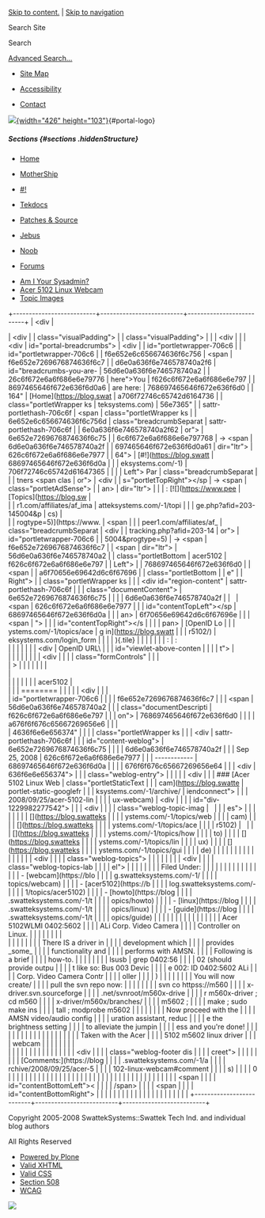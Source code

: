 <div id="visual-portal-wrapper">

<div id="portal-top">

<div id="portal-header">

[Skip to
content.](https://blog.swatteksystems.com/old/-1/topics/acer5102#documentContent)
| [Skip to
navigation](https://blog.swatteksystems.com/old/-1/topics/acer5102#portlet-navigation-tree)

<div id="portal-searchbox">

Search Site
<div class="LSBox">

<span>Search</span>
<div id="LSResult" class="LSResult" style="">

<div id="LSShadow" class="LSShadow">

</div>

</div>

</div>

<div id="portal-advanced-search" class="hiddenStructure">

[Advanced Search…](https://blog.swatteksystems.com/old/search_form)

</div>

</div>

-   <div id="siteaction-sitemap">

    </div>

    [Site Map](https://blog.swatteksystems.com/old/sitemap "Site Map")
-   <div id="siteaction-accessibility">

    </div>

    [Accessibility](https://blog.swatteksystems.com/old/accessibility-info "Accessibility")
-   <div id="siteaction-contact">

    </div>

    [Contact](https://blog.swatteksystems.com/old/contact-info "Contact")

[![](https://blog.swatteksystems.com/old/logo.png){width="426"
height="103"}](https://blog.swatteksystems.com){#portal-logo}

</div>

##### Sections {#sections .hiddenStructure}

<div id="globalnav-wrapper">

-   <div id="portaltab-index_html">

    </div>

    [Home](https://blog.swatteksystems.com)
-   <div id="portaltab-MotherShip">

    </div>

    [MotherShip](https://blog.swatteksystems.com)
-   <div id="portaltab--1">

    </div>

    [\#!](https://blog.swatteksystems.com/old/-1 "UNIX & Linux guides, howto and tips.")
-   <div id="portaltab-tekdocs">

    </div>

    [Tekdocs](https://blog.swatteksystems.com/old/tekdocs "Various technical documents including Sun xVM VirtualBox.")
-   <div id="portaltab-patches-source">

    </div>

    [Patches &
    Source](https://blog.swatteksystems.com/old/patches-source "patches and source (tarballs, etc.)")
-   <div id="portaltab-jebus">

    </div>

    [Jebus](https://blog.swatteksystems.com/old/jebus "An animated flash avatar generated via The Simpsons .")
-   <div id="portaltab-noob">

    </div>

    [Noob](https://blog.swatteksystems.com/old/noob "A newbie's view of linux fresh from windoze world")
-   <div id="portaltab-forums">

    </div>

    [Forums](https://blog.swatteksystems.com/old/forums "Community help forums.")

<!-- -->

-   [Am I Your
    Sysadmin?](https://blog.swatteksystems.com/old/-1/am-i-your-sysadmin)
-   [Acer 5102 Linux
    Webcam](https://blog.swatteksystems.com/old/-1/acer-5102-linux-webcam "Acer 5102WLMI 0402:5602 ALi Corp. Video Camera Controller on Linux.")
-   [Topic Images](https://blog.swatteksystems.com/old/-1/topic_images)

<div id="globalnav-bottom" class="visualClear">

<span></span>

</div>

</div>

</div>

<div id="clear-space-before-wrapper-table" class="visualClear">

</div>

+--------------------------+--------------------------+--------------------------+
| <div                     | <div>                    | <div                     |
| class="visualPadding">   |                          | class="visualPadding">   |
|                          | <div                     |                          |
| <div                     | id="portal-breadcrumbs"> | <div                     |
| id="portletwrapper-706c6 |                          | id="portletwrapper-706c6 |
| f6e652e6c656674636f6c756 | <span                    | f6e652e7269676874636f6c7 |
| d6e0a636f6e746578740a2f6 | id="breadcrumbs-you-are- | 56d6e0a636f6e746578740a2 |
| 26c6f672e6a6f686e6e79776 | here">You                | f626c6f672e6a6f686e6e797 |
| 8697465646f672e636f6d0a6 | are here:</span>         | 768697465646f672e636f6d0 |
| 164"                     | [Home](https://blog.swat | a706f72746c65742d6164736 |
| class="portletWrapper ks | teksystems.com)          | 56e7365"                 |
| sattr-portlethash-706c6f | <span                    | class="portletWrapper ks |
| 6e652e6c656674636f6c756d | class="breadcrumbSeparat | sattr-portlethash-706c6f |
| 6e0a636f6e746578740a2f62 | or">                     | 6e652e7269676874636f6c75 |
| 6c6f672e6a6f686e6e797768 | → </span> <span          | 6d6e0a636f6e746578740a2f |
| 697465646f672e636f6d0a61 | dir="ltr">               | 626c6f672e6a6f686e6e7977 |
| 64">                     | [\#!](https://blog.swatt | 68697465646f672e636f6d0a |
|                          | eksystems.com/-1)        | 706f72746c65742d61647365 |
|  <span class="portletTop | <span                    | 6e7365">                 |
| Left"></span> <span> Par | class="breadcrumbSeparat |                          |
| tners </span> <span clas | or">                     | <div                     |
| s="portletTopRight"></sp | → </span> </span> <span  | class="portletAdSense">  |
| an>                      | dir="ltr">               |                          |
| :   [![](https://www.pee | [Topics](https://blog.sw | </div>                   |
| r1.com/affiliates/af_ima | atteksystems.com/-1/topi |                          |
| ge.php?afid=203-145004&p | cs)                      | </div>                   |
| rogtype=5)](https://www. | <span                    |                          |
| peer1.com/affiliates/af_ | class="breadcrumbSeparat | <div                     |
| tracking.php?afid=203-14 | or">                     | id="portletwrapper-706c6 |
| 5004&progtype=5)         | → </span> </span> <span  | f6e652e7269676874636f6c7 |
|     <span                | dir="ltr">               | 56d6e0a636f6e746578740a2 |
|     class="portletBottom | <span>acer5102</span>    | f626c6f672e6a6f686e6e797 |
| Left"></span>            | </span>                  | 768697465646f672e636f6d0 |
|     <span                |                          | a6f70656e69642d6c6f67696 |
|     class="portletBottom | </div>                   | e"                       |
| Right"></span>           |                          | class="portletWrapper ks |
|                          | <div id="region-content" | sattr-portlethash-706c6f |
| </div>                   | class="documentContent"> | 6e652e7269676874636f6c75 |
|                          |                          | 6d6e0a636f6e746578740a2f |
|                          | <span                    | 626c6f672e6a6f686e6e7977 |
|                          | id="contentTopLeft"></sp | 68697465646f672e636f6d0a |
| </div>                   | an>                      | 6f70656e69642d6c6f67696e |
|                          | <span                    | ">                       |
|                          | id="contentTopRight"></s |                          |
|                          | pan>                     |  <span class="portletTop |
|                          | [](https://blog.swatteks | Left"></span> [OpenID Lo |
|                          | ystems.com/-1/topics/ace | g in](https://blog.swatt |
|                          | r5102/)                  | eksystems.com/login_form |
|                          |                          | ){.tile} <span class="po |
|                          | Info                     | rtletTopRight"></span>   |
|                          |                          |                          |
|                          | :                        | :   <div class="field">  |
|                          |                          |                          |
|                          | <div                     |     OpenID URL\          |
|                          | id="viewlet-above-conten |                          |
|                          | t">                      |     </div>               |
|                          |                          |                          |
|                          | </div>                   |     <div                 |
|                          |                          |     class="formControls" |
|                          | <div id="content">       | >                        |
|                          |                          |                          |
|                          | <div>                    |     </div>               |
|                          |                          |                          |
|                          | acer5102                 | </div>                   |
|                          | ========                 |                          |
|                          |                          | <div                     |
|                          | <div id="topic-summary"> | id="portletwrapper-706c6 |
|                          |                          | f6e652e7269676874636f6c7 |
|                          | <span                    | 56d6e0a636f6e746578740a2 |
|                          | class="documentDescripti | f626c6f672e6a6f686e6e797 |
|                          | on"></span>              | 768697465646f672e636f6d0 |
|                          |                          | a676f6f676c65667269656e6 |
|                          | </div>                   | 4636f6e6e656374"         |
|                          |                          | class="portletWrapper ks |
|                          | <div                     | sattr-portlethash-706c6f |
|                          | id="content-weblog">     | 6e652e7269676874636f6c75 |
|                          |                          | 6d6e0a636f6e746578740a2f |
|                          | Sep 25, 2008             | 626c6f672e6a6f686e6e7977 |
|                          | ------------             | 68697465646f672e636f6d0a |
|                          |                          | 676f6f676c65667269656e64 |
|                          | <div                     | 636f6e6e656374">         |
|                          | class="weblog-entry">    |                          |
|                          |                          | <div                     |
|                          | ### [Acer 5102 Linux Web | class="portletStaticText |
|                          | cam](https://blog.swatte |  portlet-static-googlefr |
|                          | ksystems.com/-1/archive/ | iendconnect">            |
|                          | 2008/09/25/acer-5102-lin |                          |
|                          | ux-webcam)               | <div                     |
|                          |                          | id="div-1229982277542">  |
|                          | <div                     |                          |
|                          | class="weblog-topic-imag |                          |
|                          | es">                     |                          |
|                          |                          | </div>                   |
|                          | [](https://blog.swatteks |                          |
|                          | ystems.com/-1/topics/web | </div>                   |
|                          | cam)                     |                          |
|                          | [](https://blog.swatteks | </div>                   |
|                          | ystems.com/-1/topics/ace |                          |
|                          | r5102)                   |                          |
|                          | [](https://blog.swatteks |                          |
|                          | ystems.com/-1/topics/how | </div>                   |
|                          | to)                      |                          |
|                          | [](https://blog.swatteks |                          |
|                          | ystems.com/-1/topics/lin |                          |
|                          | ux)                      |                          |
|                          | [](https://blog.swatteks |                          |
|                          | ystems.com/-1/topics/gui |                          |
|                          | de)                      |                          |
|                          |                          |                          |
|                          | </div>                   |                          |
|                          |                          |                          |
|                          | <div                     |                          |
|                          | class="weblog-topics">   |                          |
|                          |                          |                          |
|                          | <div                     |                          |
|                          | class="weblog-topics-lab |                          |
|                          | el">                     |                          |
|                          |                          |                          |
|                          | Filed Under:             |                          |
|                          |                          |                          |
|                          | </div>                   |                          |
|                          |                          |                          |
|                          | -   [webcam](https://blo |                          |
|                          | g.swatteksystems.com/-1/ |                          |
|                          | topics/webcam)           |                          |
|                          | -   [acer5102](https://b |                          |
|                          | log.swatteksystems.com/- |                          |
|                          | 1/topics/acer5102)       |                          |
|                          | -   [howto](https://blog |                          |
|                          | .swatteksystems.com/-1/t |                          |
|                          | opics/howto)             |                          |
|                          | -   [linux](https://blog |                          |
|                          | .swatteksystems.com/-1/t |                          |
|                          | opics/linux)             |                          |
|                          | -   [guide](https://blog |                          |
|                          | .swatteksystems.com/-1/t |                          |
|                          | opics/guide)             |                          |
|                          |                          |                          |
|                          | </div>                   |                          |
|                          |                          |                          |
|                          | Acer 5102WLMI 0402:5602  |                          |
|                          | ALi Corp. Video Camera   |                          |
|                          | Controller on Linux.     |                          |
|                          |                          |                          |
|                          | <div class="plain">      |                          |
|                          |                          |                          |
|                          | There IS a driver in     |                          |
|                          | development which        |                          |
|                          | provides \_some\_        |                          |
|                          | functionality and        |                          |
|                          | performs with AMSN.      |                          |
|                          | Following is a brief     |                          |
|                          | how-to.                  |                          |
|                          |                          |                          |
|                          |     lsusb | grep 0402:56 |                          |
|                          | 02 (should provide outpu |                          |
|                          | t like so: Bus 003 Devic |                          |
|                          | e 002: ID 0402:5602 ALi  |                          |
|                          | Corp. Video Camera Contr |                          |
|                          | oller                    |                          |
|                          |     )                    |                          |
|                          |                          |                          |
|                          |     You will now create/ |                          |
|                          | pull the svn repo now:   |                          |
|                          |                          |                          |
|                          |     svn co httpss://m560 |                          |
|                          | x-driver.svn.sourceforge |                          |
|                          | .net/svnroot/m560x-drive |                          |
|                          | r m560x-driver ; cd m560 |                          |
|                          | x-driver/m560x/branches/ |                          |
|                          | m5602 ;                  |                          |
|                          |     make ; sudo make ins |                          |
|                          | tall ; modprobe m5602    |                          |
|                          |                          |                          |
|                          |     Now proceed with the |                          |
|                          |  AMSN video/audio config |                          |
|                          | uration assistant, reduc |                          |
|                          | e the brightness setting |                          |
|                          |  to alleviate the jumpin |                          |
|                          | ess and you're done!     |                          |
|                          |                          |                          |
|                          |                          |                          |
|                          |                          |                          |
|                          |                          |                          |
|                          |     Taken with the Acer  |                          |
|                          | 5102 m5602 linux driver  |                          |
|                          | webcam                   |                          |
|                          |                          |                          |
|                          | </div>                   |                          |
|                          |                          |                          |
|                          | </div>                   |                          |
|                          |                          |                          |
|                          | <div                     |                          |
|                          | class="weblog-footer dis |                          |
|                          | creet">                  |                          |
|                          |                          |                          |
|                          | [Comments:](https://blog |                          |
|                          | .swatteksystems.com/-1/a |                          |
|                          | rchive/2008/09/25/acer-5 |                          |
|                          | 102-linux-webcam#comment |                          |
|                          | s)                       |                          |
|                          | <span>0</span>           |                          |
|                          |                          |                          |
|                          | </div>                   |                          |
|                          |                          |                          |
|                          | </div>                   |                          |
|                          |                          |                          |
|                          | </div>                   |                          |
|                          |                          |                          |
|                          | </div>                   |                          |
|                          |                          |                          |
|                          | <span                    |                          |
|                          | id="contentBottomLeft">< |                          |
|                          | /span>                   |                          |
|                          | <span                    |                          |
|                          | id="contentBottomRight"> |                          |
|                          | </span>                  |                          |
|                          |                          |                          |
|                          | </div>                   |                          |
|                          |                          |                          |
|                          | </div>                   |                          |
+--------------------------+--------------------------+--------------------------+

<div id="clear-space-before-footer" class="visualClear">

</div>

<div id="portal-footer">

Copyright 2005-2008 SwattekSystems::Swattek Tech Ind. and individual
blog authors

All Rights Reserved

</div>

<div id="portal-colophon">

<div class="colophonWrapper">

-   [Powered by
    Plone](https://plone.org "This site was built using Plone CMS, the Open Source Content Management System. Click for more information.")
-   [Valid
    XHTML](https://validator.w3.org/check/referer "This site is valid XHTML.")
-   [Valid
    CSS](https://jigsaw.w3.org/css-validator/check/referer&warning=no&profile=css3&usermedium=all "This site was built with valid CSS.")
-   [Section
    508](https://www.section508.gov "This site conforms to the US Government Section 508 Accessibility Guidelines.")
-   [WCAG](https://www.w3.org/WAI/WCAG1AA-Conformance "This site conforms to the W3C-WAI Web Content Accessibility Guidelines.")

</div>

</div>

<div class="visualClear">

</div>

</div>

<div id="kss-spinner">

![](https://blog.swatteksystems.com/old/spinner.gif)

</div>
